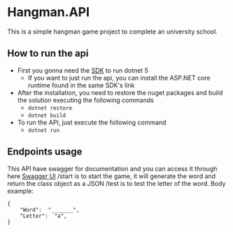 # Hangman.API

This is a simple hangman game project to complete an university school.

## How to run the api

 - First you gonna need the [SDK](https://dotnet.microsoft.com/download/dotnet/5.0) to run dotnet 5
   - If you want to just run the api, you can install the ASP.NET core runtime found in the same SDK's link
 - After the installation, you need to restore the nuget packages and build the solution executing the following commands
   - `dotnet restore`
   - `dotnet build`
- To run the API, just execute the following command
   - `dotnet run`

## Endpoints usage

This API have swagger for documentation and you can access it through here [Swagger UI](https://localhost:5001/swagger/index.html)
/start is to start the game, it will generate the word and return the class object as a JSON
/test is to test the letter of the word. Body example:

    {
    	"Word":  "_______",
    	"Letter":  "a",
    } 
